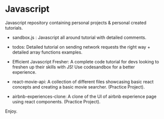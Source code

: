 # Javascript

Javascript repository containing personal projects & personal created tutorials.

- sandbox.js : Javascript all around tutorial with detailed comments.

- todos: Detailed tutorial on sending network requests the right way + detailed array functions examples.

- Efficient Javascript Fresher: A complete code tutorial for devs looking to freshen up their skills with JS! Use codesandbox for a better experience.

- react-movie-api: A collection of different files showcasing basic react concepts and creating a basic movie searcher. (Practice Project).

- airbnb-experiences-clone: A clone of the UI of airbnb experience page using react components. (Practice Project).

Enjoy.
